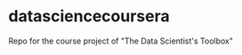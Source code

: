 datasciencecoursera
===================

Repo for the course project of "The Data Scientist's Toolbox"
